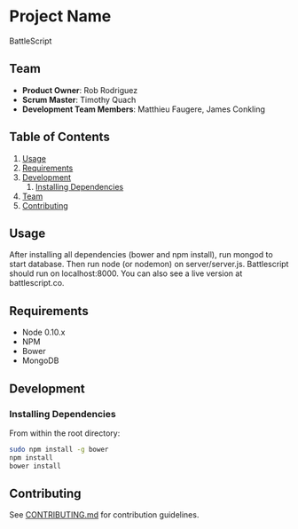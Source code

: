 # Project Name

BattleScript

## Team

  - __Product Owner__: Rob Rodriguez
  - __Scrum Master__: Timothy Quach
  - __Development Team Members__: Matthieu Faugere, James Conkling

## Table of Contents

1. [Usage](#Usage)
1. [Requirements](#requirements)
1. [Development](#development)
    1. [Installing Dependencies](#installing-dependencies)
1. [Team](#team)
1. [Contributing](#contributing)

## Usage

After installing all dependencies (bower and npm install), run mongod to start database. Then run node (or nodemon) on server/server.js. Battlescript should run on localhost:8000. You can also see a live version at battlescript.co.

## Requirements

- Node 0.10.x
- NPM
- Bower
- MongoDB

## Development

### Installing Dependencies

From within the root directory:

```sh
sudo npm install -g bower
npm install
bower install
```


## Contributing

See [CONTRIBUTING.md](CONTRIBUTING.md) for contribution guidelines.
